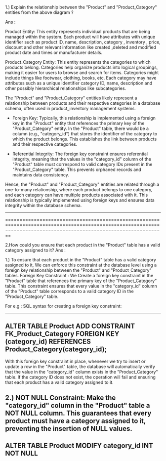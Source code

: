 1.) Explain the relationship between the "Product" and "Product_Category" entities from the above diagram ?

Ans : 

Product Entity: This entity represents individual products that are being managed within the system. Each product will have attributes with unique identifier  such as product ID, name, description, category , inventory , price, discount and other relevant information like created ,deleted and modified  product date  and  times or   manufacturer details.

Product_Category Entity: This entity represents the categories to which products belong. Categories help organize products into logical groupings, making it easier for users to browse and search for items. Categories might include things like footwear, clothing, books, etc. Each category may have attributes such as a unique identifier category ID, name, description and other possibly hierarchical relationships like subcategories.

The "Product" and "Product_Category" entities likely represent a relationship between products and their respective categories in a database schema, often used in product_inventory management systems.

*	Foreign Key: Typically, this relationship is implemented using a foreign key in the "Product" entity that references the primary key of the "Product_Category" entity. In the "Product" table, there would be a column (e.g., "category_id") that stores the identifier of the category to which the product belongs. This establishes the link between products and their respective categories.

* Referential Integrity: The foreign key constraint ensures referential integrity, meaning that the values in the "category_id" column of the "Product" table must correspond to valid category IDs present in the "Product_Category" table. This prevents orphaned records and maintains data consistency.


Hence, the "Product" and "Product_Category" entities are related through a one-to-many relationship, where each product belongs to one category, and each category can have multiple products associated with it. This relationship is typically implemented using foreign keys and ensures data integrity within the database schema.

--------------------------------------------------------------------------------------------------------------------------------------------------------------------
====================================================================================================================================================================

2.How could you ensure that each product in the "Product" table has a valid category assigned to it?
Ans :

1.)  To ensure that each product in the "Product" table has a valid category assigned to it, We can enforce this constraint at the database level using a foreign key relationship between the "Product" and "Product_Category" tables.
Foreign Key Constraint : We  Create a foreign key constraint in the "Product" table that references the primary key of the "Product_Category" table. This constraint ensures that every value in the "category_id" column of the "Product" table corresponds to a valid category ID in the "Product_Category" table.

For e.g : SQL syntax for creating a foreign key constraint:

--------------------------------------------
ALTER TABLE Product
ADD CONSTRAINT FK_Product_Category
FOREIGN KEY (category_id)
REFERENCES Product_Category(category_id);
-------------------------------------------

With this foreign key constraint in place, whenever we try to insert or update a row in the "Product" table, the database will automatically verify that the value in the "category_id" column exists in the "Product_Category" table. If the category ID does not exist, the operation will fail and ensuring that each product has a valid category assigned to it.

2.) NOT NULL Constraint: Make the "category_id" column in the "Product" table a NOT NULL column. This guarantees that every product must have a category assigned to it, preventing the insertion of NULL values.
--------------------------------------
ALTER TABLE Product
MODIFY category_id INT NOT NULL
--------------------------------------





